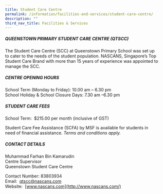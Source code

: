 ```yaml
---
title: Student Care Centre
permalink: /information/facilities-and-services/student-care-centre/
description: ""
third_nav_title: Facilities & Services
---
```

##### **QUEENSTOWN PRIMARY STUDENT CARE CENTRE (QTSCC)**
The Student Care Centre (SCC) at Queenstown Primary School was set up to cater to the needs of the student population. NASCANS, Singapore’s Top Student Care Brand with more than 15 years of experience was appointed to manage the SCC.

##### **CENTRE OPENING HOURS**
School Term (Monday to Friday): 10.00 am – 6.30 pm <br>
School Holiday &amp; School Closure Days: 7.30 am –6.30 pm

##### **STUDENT CARE FEES**
School Term:&nbsp; $215.00 per month (inclusive of GST)

Student Care Fee Assistance (SCFA) by MSF is available for students in need of financial assistance.&nbsp;_Terms and conditions apply._

##### **CONTACT DETAILS**
Muhammad Farhan Bin Kamarudin<br>
Centre Supervisor<br>
Queenstown Student Care Centre

Contact Number: 83803934<br>
Email:&nbsp;&nbsp;[qtscc@nascans.com](mailto:qtscc@nascans.com)  <br>
Website:&nbsp;&nbsp;[www.nascans.com](http://www.nascans.com/)